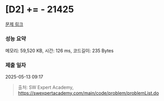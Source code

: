 # [D2] += - 21425 

[문제 링크](https://swexpertacademy.com/main/code/problem/problemDetail.do?contestProbId=AZD8K_UayDoDFAVs) 

### 성능 요약

메모리: 59,520 KB, 시간: 126 ms, 코드길이: 235 Bytes

### 제출 일자

2025-05-13 09:17



> 출처: SW Expert Academy, https://swexpertacademy.com/main/code/problem/problemList.do